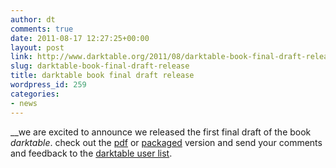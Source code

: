 ```yaml
---
author: dt
comments: true
date: 2011-08-17 12:27:25+00:00
layout: post
link: http://www.darktable.org/2011/08/darktable-book-final-draft-release/
slug: darktable-book-final-draft-release
title: darktable book final draft release
wordpress_id: 259
categories:
- news
---
```


__we are excited to announce we released the first final draft of the book _darktable_. check out the [pdf](http://sourceforge.net/projects/darktable/files/darktable/book/20110822/darktable.pdf/download) or [packaged](http://sourceforge.net/projects/darktable/files/darktable/book/20110822/darktable-book.zip/download) version and send your comments and feedback to the [darktable user list](https://lists.sourceforge.net/lists/listinfo/darktable-users).
